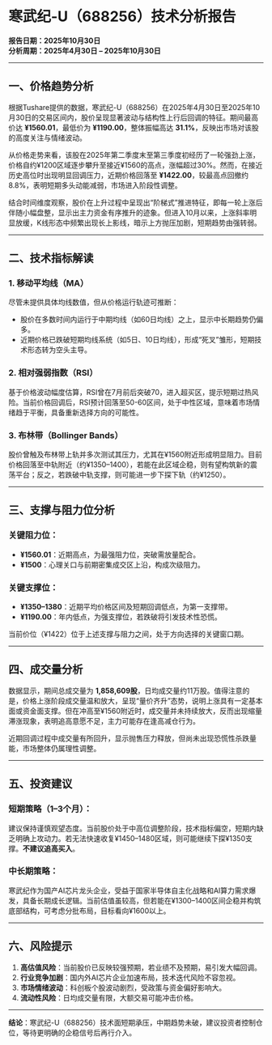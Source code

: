 # 寒武纪-U（688256）技术分析报告  
**报告日期：2025年10月30日**  
**分析周期：2025年4月30日 – 2025年10月30日**

---

## 一、价格趋势分析

根据Tushare提供的数据，寒武纪-U（688256）在2025年4月30日至2025年10月30日的交易区间内，股价呈现显著波动与结构性上行后回调的特征。期间最高价达 **¥1560.01**，最低价为 **¥1190.00**，整体振幅高达 **31.1%**，反映出市场对该股的高度关注与情绪波动。

从价格走势来看，该股在2025年第二季度末至第三季度初经历了一轮强劲上涨，价格自约¥1200区域逐步攀升至接近¥1560的高点，涨幅超过30%。然而，在接近历史高位时出现明显回调压力，近期价格回落至 **¥1422.00**，较最高点回撤约8.8%，表明短期多头动能减弱，市场进入阶段性调整。

结合时间维度观察，股价在上升过程中呈现出“阶梯式”推进特征，即每一轮上涨后伴随小幅盘整，显示出主力资金有序推升的迹象。但进入10月以来，上涨斜率明显放缓，K线形态中频繁出现长上影线，暗示上方抛压加剧，短期趋势由强转弱。

---

## 二、技术指标解读

### 1. 移动平均线（MA）
尽管未提供具体均线数值，但从价格运行轨迹可推断：
- 股价在多数时间内运行于中期均线（如60日均线）之上，显示中长期趋势仍偏多。
- 近期价格已跌破短期均线系统（如5日、10日均线），形成“死叉”雏形，短期技术形态转为空头主导。

### 2. 相对强弱指数（RSI）
基于价格波动幅度估算，RSI曾在7月前后突破70，进入超买区，提示短期过热风险。当前价格回调后，RSI预计回落至50-60区间，处于中性区域，意味着市场情绪趋于平衡，具备重新选择方向的可能性。

### 3. 布林带（Bollinger Bands）
股价曾触及布林带上轨并多次测试其压力，尤其在¥1560附近形成明显阻力。目前价格回落至中轨附近（约¥1350–1400），若能在此区域企稳，则有望构筑新的震荡平台；反之，若跌破中轨支撑，则可能进一步下探下轨（约¥1250）。

---

## 三、支撑与阻力位分析

### 关键阻力位：
- **¥1560.01**：近期高点，为最强阻力位，突破需放量配合。
- **¥1500**：心理关口与前期密集成交区上沿，构成次级阻力。

### 关键支撑位：
- **¥1350–1380**：近期平均价格区间及短期回调低点，为第一支撑带。
- **¥1190.00**：年内低点，为强支撑位，若跌破将引发技术性恐慌。

当前价位（¥1422）位于上述支撑与阻力之间，处于方向选择的关键窗口期。

---

## 四、成交量分析

数据显示，期间总成交量为 **1,858,609股**，日均成交量约11万股。值得注意的是，价格上涨阶段成交量温和放大，呈现“量价齐升”态势，说明上涨具有一定基本面或资金面支撑。但在冲高至¥1560附近时，成交量并未持续放大，反而出现缩量滞涨现象，表明追高意愿不足，主力可能存在逢高减仓行为。

近期回调过程中成交量有所回升，显示抛售压力释放，但尚未出现恐慌性杀跌量能，市场整体仍属理性调整。

---

## 五、投资建议

### 短期策略（1–3个月）：
建议保持谨慎观望态度。当前股价处于中高位调整阶段，技术指标偏空，短期内缺乏明确上攻动力。若无法快速收复¥1450–1480区域，则可能继续下探¥1350支撑。**不建议追高买入**。

### 中长期策略：
寒武纪作为国产AI芯片龙头企业，受益于国家半导体自主化战略和AI算力需求爆发，具备长期成长逻辑。当前估值虽较高，但若能在¥1300–1400区间企稳并构筑底部结构，可考虑分批布局，目标看向¥1600以上。

---

## 六、风险提示

1. **高估值风险**：当前股价已反映较强预期，若业绩不及预期，易引发大幅回调。
2. **行业竞争加剧**：国内外AI芯片企业加速布局，技术迭代风险不容忽视。
3. **市场情绪波动**：科创板个股波动剧烈，受政策与资金偏好影响大。
4. **流动性风险**：日均成交量有限，大额交易可能冲击价格。

---

**结论**：寒武纪-U（688256）技术面短期承压，中期趋势未破，建议投资者控制仓位，等待更明确的企稳信号后再行介入。